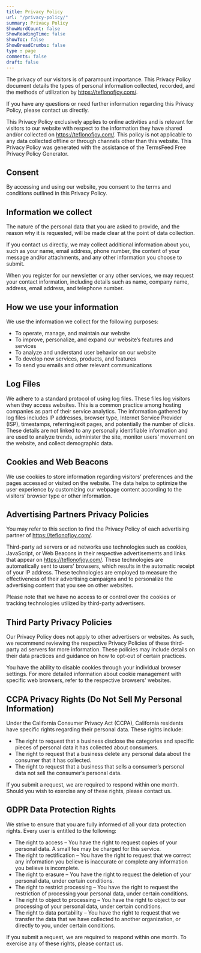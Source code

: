 ```yaml
--- 
title: Privacy Policy
url: "/privacy-policy/" 
summary: Privacy Policy
ShowWordCount: false
ShowReadingTime: false
ShowToc: false
ShowBreadCrumbs: false
type : page
comments: false
draft: false
---
```


The privacy of our visitors is of paramount importance. This Privacy Policy document details the types of personal information collected, recorded, and the methods of utilization by <https://teflonofjoy.com/>.

If you have any questions or need further information regarding this Privacy Policy, please contact us directly.

This Privacy Policy exclusively applies to online activities and is relevant for visitors to our website with respect to the information they have shared and/or collected on <https://teflonofjoy.com/>. This policy is not applicable to any data collected offline or through channels other than this website. This Privacy Policy was generated with the assistance of the TermsFeed Free Privacy Policy Generator.

## Consent

By accessing and using our website, you consent to the terms and conditions outlined in this Privacy Policy.

## Information we collect

The nature of the personal data that you are asked to provide, and the reason why it is requested, will be made clear at the point of data collection.

If you contact us directly, we may collect additional information about you, such as your name, email address, phone number, the content of your message and/or attachments, and any other information you choose to submit.

When you register for our newsletter or any other services, we may request your contact information, including details such as name, company name, address, email address, and telephone number.

## How we use your information

We use the information we collect for the following purposes:

- To operate, manage, and maintain our website
- To improve, personalize, and expand our website’s features and services
- To analyze and understand user behavior on our website
- To develop new services, products, and features
- To send you emails and other relevant communications

## Log Files

We adhere to a standard protocol of using log files. These files log visitors when they access websites. This is a common practice among hosting companies as part of their service analytics. The information gathered by log files includes IP addresses, browser type, Internet Service Provider (ISP), timestamps, referring/exit pages, and potentially the number of clicks. These details are not linked to any personally identifiable information and are used to analyze trends, administer the site, monitor users’ movement on the website, and collect demographic data.

## Cookies and Web Beacons

We use cookies to store information regarding visitors’ preferences and the pages accessed or visited on the website. The data helps to optimize the user experience by customizing our webpage content according to the visitors’ browser type or other information.

## Advertising Partners Privacy Policies

You may refer to this section to find the Privacy Policy of each advertising partner of <https://teflonofjoy.com/>.

Third-party ad servers or ad networks use technologies such as cookies, JavaScript, or Web Beacons in their respective advertisements and links that appear on <https://teflonofjoy.com/>. These technologies are automatically sent to users' browsers, which results in the automatic receipt of your IP address. These technologies are employed to measure the effectiveness of their advertising campaigns and to personalize the advertising content that you see on other websites.

Please note that we have no access to or control over the cookies or tracking technologies utilized by third-party advertisers.

## Third Party Privacy Policies

Our Privacy Policy does not apply to other advertisers or websites. As such, we recommend reviewing the respective Privacy Policies of these third-party ad servers for more information. These policies may include details on their data practices and guidance on how to opt-out of certain practices.

You have the ability to disable cookies through your individual browser settings. For more detailed information about cookie management with specific web browsers, refer to the respective browsers' websites.

## CCPA Privacy Rights (Do Not Sell My Personal Information)

Under the California Consumer Privacy Act (CCPA), California residents have specific rights regarding their personal data. These rights include:

- The right to request that a business disclose the categories and specific pieces of personal data it has collected about consumers.
- The right to request that a business delete any personal data about the consumer that it has collected.
- The right to request that a business that sells a consumer’s personal data not sell the consumer’s personal data.

If you submit a request, we are required to respond within one month. Should you wish to exercise any of these rights, please contact us.

## GDPR Data Protection Rights

We strive to ensure that you are fully informed of all your data protection rights. Every user is entitled to the following:

- The right to access – You have the right to request copies of your personal data. A small fee may be charged for this service.
- The right to rectification – You have the right to request that we correct any information you believe is inaccurate or complete any information you believe is incomplete.
- The right to erasure – You have the right to request the deletion of your personal data, under certain conditions.
- The right to restrict processing – You have the right to request the restriction of processing your personal data, under certain conditions.
- The right to object to processing – You have the right to object to our processing of your personal data, under certain conditions.
- The right to data portability – You have the right to request that we transfer the data that we have collected to another organization, or directly to you, under certain conditions.

If you submit a request, we are required to respond within one month. To exercise any of these rights, please contact us.